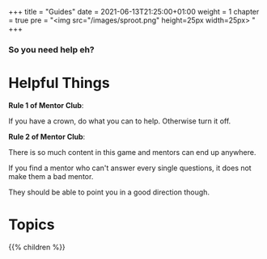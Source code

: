 +++
title = "Guides"
date = 2021-06-13T21:25:00+01:00
weight = 1
chapter = true
pre = "<img src=\"/images/sproot.png\" height=25px width=25px> "
+++

### So you need help eh?

# Helpful Things


**Rule 1 of Mentor Club**:

If you have a crown, do what you can to help. Otherwise turn it off.

**Rule 2 of Mentor Club**:

There is so much content in this game and mentors can end up anywhere. 

If you find a mentor who can't answer every single questions, it does not make them a bad mentor.

They should be able to point you in a good direction though.


# Topics
{{% children %}}